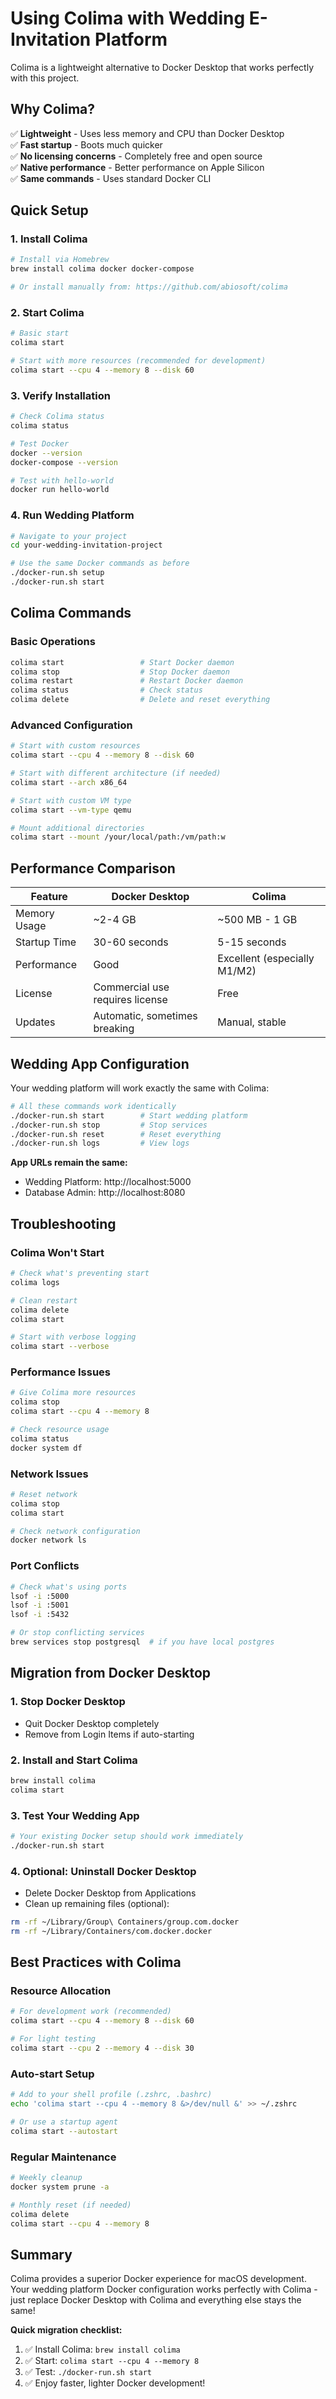 # Using Colima with Wedding E-Invitation Platform

Colima is a lightweight alternative to Docker Desktop that works perfectly with this project.

## Why Colima?

✅ **Lightweight** - Uses less memory and CPU than Docker Desktop  
✅ **Fast startup** - Boots much quicker  
✅ **No licensing concerns** - Completely free and open source  
✅ **Native performance** - Better performance on Apple Silicon  
✅ **Same commands** - Uses standard Docker CLI  

## Quick Setup

### 1. Install Colima
```bash
# Install via Homebrew
brew install colima docker docker-compose

# Or install manually from: https://github.com/abiosoft/colima
```

### 2. Start Colima
```bash
# Basic start
colima start

# Start with more resources (recommended for development)
colima start --cpu 4 --memory 8 --disk 60
```

### 3. Verify Installation
```bash
# Check Colima status
colima status

# Test Docker
docker --version
docker-compose --version

# Test with hello-world
docker run hello-world
```

### 4. Run Wedding Platform
```bash
# Navigate to your project
cd your-wedding-invitation-project

# Use the same Docker commands as before
./docker-run.sh setup
./docker-run.sh start
```

## Colima Commands

### Basic Operations
```bash
colima start                 # Start Docker daemon
colima stop                  # Stop Docker daemon
colima restart               # Restart Docker daemon
colima status                # Check status
colima delete                # Delete and reset everything
```

### Advanced Configuration
```bash
# Start with custom resources
colima start --cpu 4 --memory 8 --disk 60

# Start with different architecture (if needed)
colima start --arch x86_64

# Start with custom VM type
colima start --vm-type qemu

# Mount additional directories
colima start --mount /your/local/path:/vm/path:w
```

## Performance Comparison

| Feature | Docker Desktop | Colima |
|---------|----------------|--------|
| Memory Usage | ~2-4 GB | ~500 MB - 1 GB |
| Startup Time | 30-60 seconds | 5-15 seconds |
| Performance | Good | Excellent (especially M1/M2) |
| License | Commercial use requires license | Free |
| Updates | Automatic, sometimes breaking | Manual, stable |

## Wedding App Configuration

Your wedding platform will work exactly the same with Colima:

```bash
# All these commands work identically
./docker-run.sh start        # Start wedding platform
./docker-run.sh stop         # Stop services
./docker-run.sh reset        # Reset everything
./docker-run.sh logs         # View logs
```

**App URLs remain the same:**
- Wedding Platform: http://localhost:5000
- Database Admin: http://localhost:8080

## Troubleshooting

### Colima Won't Start
```bash
# Check what's preventing start
colima logs

# Clean restart
colima delete
colima start

# Start with verbose logging
colima start --verbose
```

### Performance Issues
```bash
# Give Colima more resources
colima stop
colima start --cpu 4 --memory 8

# Check resource usage
colima status
docker system df
```

### Network Issues
```bash
# Reset network
colima stop
colima start

# Check network configuration
docker network ls
```

### Port Conflicts
```bash
# Check what's using ports
lsof -i :5000
lsof -i :5001
lsof -i :5432

# Or stop conflicting services
brew services stop postgresql  # if you have local postgres
```

## Migration from Docker Desktop

### 1. Stop Docker Desktop
- Quit Docker Desktop completely
- Remove from Login Items if auto-starting

### 2. Install and Start Colima
```bash
brew install colima
colima start
```

### 3. Test Your Wedding App
```bash
# Your existing Docker setup should work immediately
./docker-run.sh start
```

### 4. Optional: Uninstall Docker Desktop
- Delete Docker Desktop from Applications
- Clean up remaining files (optional):
```bash
rm -rf ~/Library/Group\ Containers/group.com.docker
rm -rf ~/Library/Containers/com.docker.docker
```

## Best Practices with Colima

### Resource Allocation
```bash
# For development work (recommended)
colima start --cpu 4 --memory 8 --disk 60

# For light testing
colima start --cpu 2 --memory 4 --disk 30
```

### Auto-start Setup
```bash
# Add to your shell profile (.zshrc, .bashrc)
echo 'colima start --cpu 4 --memory 8 &>/dev/null &' >> ~/.zshrc

# Or use a startup agent
colima start --autostart
```

### Regular Maintenance
```bash
# Weekly cleanup
docker system prune -a

# Monthly reset (if needed)
colima delete
colima start --cpu 4 --memory 8
```

## Summary

Colima provides a superior Docker experience for macOS development. Your wedding platform Docker configuration works perfectly with Colima - just replace Docker Desktop with Colima and everything else stays the same!

**Quick migration checklist:**
1. ✅ Install Colima: `brew install colima`
2. ✅ Start: `colima start --cpu 4 --memory 8`
3. ✅ Test: `./docker-run.sh start`
4. ✅ Enjoy faster, lighter Docker development!